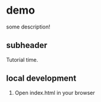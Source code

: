 # demo

some description!

## subheader

Tutorial time.

## local development

1. Open index.html in your browser